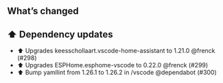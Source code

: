 ## What’s changed

## ⬆️ Dependency updates

- ⬆️ Upgrades keesschollaart.vscode-home-assistant to 1.21.0 @frenck (#298)
- ⬆️ Upgrades ESPHome.esphome-vscode to 0.22.0 @frenck (#299)
- ⬆️ Bump yamllint from 1.26.1 to 1.26.2 in /vscode @dependabot (#300)

